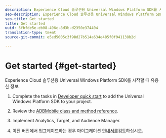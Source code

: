```yaml
---
description: Experience Cloud 솔루션용 Universal Windows Platform SDK를 시작할 때 유용한 정보
seo-description: Experience Cloud 솔루션용 Universal Windows Platform SDK를 시작할 때 유용한 정보
seo-title: Get started
title: Get started
uuid: 5fbfde5e-eb08-496c-8d3b-d2350e374404
translation-type: tm+mt
source-git-commit: e5ed5005c3f98d27b514a634e485f0f941138b2d

---
```



# Get started {#get-started}

Experience Cloud 솔루션용 Universal Windows Platform SDK를 시작할 때 유용한 정보.

1. Complete the tasks in [Developer quick start](/help/universal-windows/c-getting-started/dev-qs.md) to add the Universal Windows Platform SDK to your project.

1. Review the [ADBMobile class and method reference](/help/universal-windows/c-configuration/methods.md).

1. Implement Analytics, Target, and Audience Manager.[](/help/universal-windows/analytics/analytics-methods.md)[](/help/universal-windows/target/target-methods.md)[](/help/universal-windows/audiencemgmt/audience-manager-methods.md)

1. 이전 버전에서 업그레이드하는 경우 마이그레이션 [안내서를](/help/universal-windows/migration-v3.md)검토하십시오.
